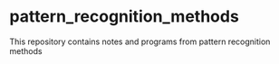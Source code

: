# pattern_recognition_methods
This repository contains notes and programs from pattern recognition methods
